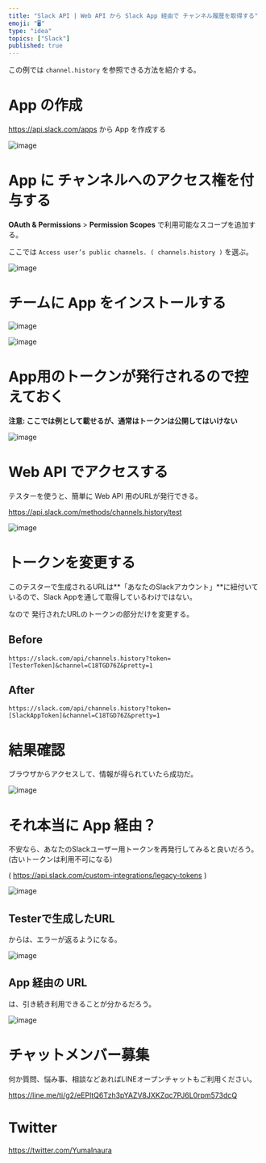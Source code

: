 ```yaml
---
title: "Slack API | Web API から Slack App 経由で チャンネル履歴を取得する"
emoji: "🖥"
type: "idea"
topics: ["Slack"]
published: true
---
```


この例では `channel.history` を参照できる方法を紹介する。

# App の作成

https://api.slack.com/apps から App を作成する

![image](https://qiita-image-store.s3.amazonaws.com/0/89618/df7c3fc5-5c89-c4a6-c61c-519fefb7b467.png)

# App に チャンネルへのアクセス権を付与する


**OAuth & Permissions** > **Permission Scopes** で利用可能なスコープを追加する。

ここでは `Access user’s public channels. ( channels.history )` を選ぶ。

![image](https://qiita-image-store.s3.amazonaws.com/0/89618/e283f79f-b7f0-2804-d21a-9d7c709ef438.png)

# チームに App をインストールする

![image](https://qiita-image-store.s3.amazonaws.com/0/89618/cc60f256-774a-4aa4-bd9f-c2a0d59669e0.png)

![image](https://qiita-image-store.s3.amazonaws.com/0/89618/4e77d6d0-bacc-b5ed-04c7-92f771cd960a.png)

# App用のトークンが発行されるので控えておく

**注意: ここでは例として載せるが、通常はトークンは公開してはいけない**

![image](https://qiita-image-store.s3.amazonaws.com/0/89618/aca1be03-c66a-fb7d-245d-3bbcca863f2b.png)


# Web API でアクセスする

テスターを使うと、簡単に Web API 用のURLが発行できる。

https://api.slack.com/methods/channels.history/test

![image](https://qiita-image-store.s3.amazonaws.com/0/89618/8392c382-8a3e-b9b7-daba-46de41cc5f50.png)


# トークンを変更する

このテスターで生成されるURLは**「あなたのSlackアカウント」**に紐付いているので、Slack Appを通して取得しているわけではない。

なので 発行されたURLのトークンの部分だけを変更する。

## Before

`https://slack.com/api/channels.history?token=[TesterToken]&channel=C18TGD76Z&pretty=1`

## After

`https://slack.com/api/channels.history?token=[SlackAppToken]&channel=C18TGD76Z&pretty=1`

# 結果確認

ブラウザからアクセスして、情報が得られていたら成功だ。

![image](https://qiita-image-store.s3.amazonaws.com/0/89618/5e9b8a1c-2ffc-dad7-6cb8-6e21b6ceb345.png)

# それ本当に App 経由？

不安なら、あなたのSlackユーザー用トークンを再発行してみると良いだろう。(古いトークンは利用不可になる)

( https://api.slack.com/custom-integrations/legacy-tokens )

![image](https://qiita-image-store.s3.amazonaws.com/0/89618/81a8864b-2fa4-01ce-622e-529f6f746473.png)

## Testerで生成したURL

からは、エラーが返るようになる。

![image](https://qiita-image-store.s3.amazonaws.com/0/89618/8d031285-d6c2-069f-f8aa-c9d5b43894f5.png)

## App 経由の URL

は、引き続き利用できることが分かるだろう。

![image](https://qiita-image-store.s3.amazonaws.com/0/89618/5e9b8a1c-2ffc-dad7-6cb8-6e21b6ceb345.png)








<!-- Update From Qiita API -->

# チャットメンバー募集


何か質問、悩み事、相談などあればLINEオープンチャットもご利用ください。

https://line.me/ti/g2/eEPltQ6Tzh3pYAZV8JXKZqc7PJ6L0rpm573dcQ





# Twitter


https://twitter.com/YumaInaura


<!-- Update From Qiita API -->


